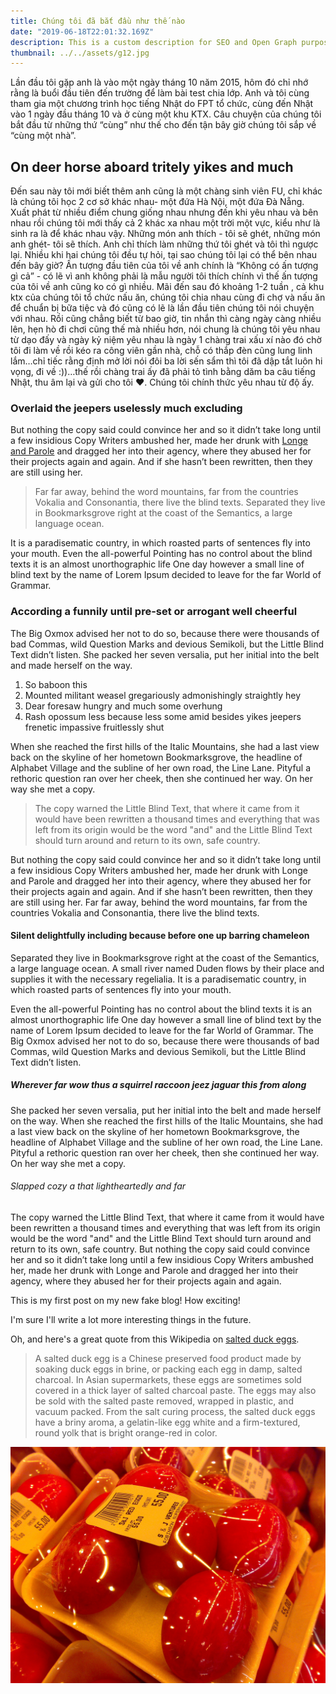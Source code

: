 ```yaml
---
title: Chúng tôi đã bắt đầu như thế nào
date: "2019-06-18T22:01:32.169Z"
description: This is a custom description for SEO and Open Graph purposes, rather than the default generated excerpt. Simply add a description field to the frontmatter.
thumbnail: ../../assets/g12.jpg
---
```


Lần đầu tôi gặp anh là vào một ngày tháng 10 năm 2015, hôm đó chỉ nhớ rằng là buổi đầu tiên đến trường để làm bài test chia lớp. Anh và tôi cùng tham gia một chương trình học tiếng Nhật do FPT tổ chức, cùng đến Nhật vào 1 ngày đầu tháng 10 và ở cùng một khu KTX. Câu chuyện của chúng tôi bắt đầu từ những thứ “cùng” như thế cho đến tận bây giờ chúng tôi sắp về “cùng một nhà”.

## On deer horse aboard tritely yikes and much

Đến sau này tôi mới biết thêm anh cũng là một chàng sinh viên FU, chỉ khác là chúng tôi học 2 cơ sở khác nhau- một đứa Hà Nội, một đứa Đà Nẵng. Xuất phát từ nhiều điểm chung giống nhau nhưng đến khi yêu nhau và bên nhau rồi chúng tôi mới thấy cả 2 khác xa nhau một trời một vực, kiểu như là sinh ra là để khác nhau vậy. Những món anh thích - tôi sẽ ghét, những món anh ghét- tôi sẽ thích. Anh chỉ thích làm những thứ tôi ghét và tôi thì ngược lại. Nhiều khi hai chúng tôi đều tự hỏi, tại sao chúng tôi lại có thể bên nhau đến bây giờ?
Ấn tượng đầu tiên của tôi về anh chính là  “Không có ấn tượng gì cả” - có lẽ vì anh không phải là mẫu người tôi thích chính vì thế ấn tượng của tôi về anh cũng ko có gì nhiều. Mãi đến sau đó khoảng 1-2 tuần , cả khu ktx của chúng tôi tổ chức nấu ăn, chúng tôi chia nhau cùng đi chợ và nấu ăn để chuẩn bị bữa tiệc và đó cũng có lẽ là lần đầu tiên chúng tôi nói chuyện với nhau. Rồi cũng chẳng biết từ bao giờ, tin nhắn thì càng ngày càng nhiều lên, hẹn hò đi chơi cũng thế mà nhiều hơn, nói chung là chúng tôi yêu nhau từ dạo đấy và ngày kỷ niệm yêu nhau là ngày 1 chàng trai xấu xí nào đó chờ tôi đi làm về rồi kéo ra công viên gần nhà, chỗ có thắp đèn cũng lung linh lắm…chỉ tiếc rằng định mở lời nói đôi ba lời sến sẩm thì tôi đã dập tắt luôn hi vọng, đi về :))…thế rồi chàng trai ấy đã phải tỏ tình bằng dăm ba câu tiếng Nhật, thu âm lại và gửi cho tôi ❤. Chúng tôi chính thức yêu nhau từ độ ấy.

### Overlaid the jeepers uselessly much excluding

But nothing the copy said could convince her and so it didn’t take long until a
few insidious Copy Writers ambushed her, made her drunk with
[Longe and Parole](http://google.com) and dragged her into their agency, where
they abused her for their projects again and again. And if she hasn’t been
rewritten, then they are still using her.

> Far far away, behind the word mountains, far from the countries Vokalia and
> Consonantia, there live the blind texts. Separated they live in Bookmarksgrove
> right at the coast of the Semantics, a large language ocean.

It is a paradisematic country, in which roasted parts of sentences fly into your
mouth. Even the all-powerful Pointing has no control about the blind texts it is
an almost unorthographic life One day however a small line of blind text by the
name of Lorem Ipsum decided to leave for the far World of Grammar.

### According a funnily until pre-set or arrogant well cheerful

The Big Oxmox advised her not to do so, because there were thousands of bad
Commas, wild Question Marks and devious Semikoli, but the Little Blind Text
didn’t listen. She packed her seven versalia, put her initial into the belt and
made herself on the way.

1.  So baboon this
2.  Mounted militant weasel gregariously admonishingly straightly hey
3.  Dear foresaw hungry and much some overhung
4.  Rash opossum less because less some amid besides yikes jeepers frenetic
    impassive fruitlessly shut

When she reached the first hills of the Italic Mountains, she had a last view
back on the skyline of her hometown Bookmarksgrove, the headline of Alphabet
Village and the subline of her own road, the Line Lane. Pityful a rethoric
question ran over her cheek, then she continued her way. On her way she met a
copy.

> The copy warned the Little Blind Text, that where it came from it would have
> been rewritten a thousand times and everything that was left from its origin
> would be the word "and" and the Little Blind Text should turn around and
> return to its own, safe country.

But nothing the copy said could convince her and so it didn’t take long until a
few insidious Copy Writers ambushed her, made her drunk with Longe and Parole
and dragged her into their agency, where they abused her for their projects
again and again. And if she hasn’t been rewritten, then they are still using
her. Far far away, behind the word mountains, far from the countries Vokalia and
Consonantia, there live the blind texts.

#### Silent delightfully including because before one up barring chameleon

Separated they live in Bookmarksgrove right at the coast of the Semantics, a
large language ocean. A small river named Duden flows by their place and
supplies it with the necessary regelialia. It is a paradisematic country, in
which roasted parts of sentences fly into your mouth.

Even the all-powerful Pointing has no control about the blind texts it is an
almost unorthographic life One day however a small line of blind text by the
name of Lorem Ipsum decided to leave for the far World of Grammar. The Big Oxmox
advised her not to do so, because there were thousands of bad Commas, wild
Question Marks and devious Semikoli, but the Little Blind Text didn’t listen.

##### Wherever far wow thus a squirrel raccoon jeez jaguar this from along

She packed her seven versalia, put her initial into the belt and made herself on
the way. When she reached the first hills of the Italic Mountains, she had a
last view back on the skyline of her hometown Bookmarksgrove, the headline of
Alphabet Village and the subline of her own road, the Line Lane. Pityful a
rethoric question ran over her cheek, then she continued her way. On her way she
met a copy.

###### Slapped cozy a that lightheartedly and far

The copy warned the Little Blind Text, that where it came from it would have
been rewritten a thousand times and everything that was left from its origin
would be the word "and" and the Little Blind Text should turn around and return
to its own, safe country. But nothing the copy said could convince her and so it
didn’t take long until a few insidious Copy Writers ambushed her, made her drunk
with Longe and Parole and dragged her into their agency, where they abused her
for their projects again and again.


This is my first post on my new fake blog! How exciting!

I'm sure I'll write a lot more interesting things in the future.

Oh, and here's a great quote from this Wikipedia on
[salted duck eggs](http://en.wikipedia.org/wiki/Salted_duck_egg).

> A salted duck egg is a Chinese preserved food product made by soaking duck
> eggs in brine, or packing each egg in damp, salted charcoal. In Asian
> supermarkets, these eggs are sometimes sold covered in a thick layer of salted
> charcoal paste. The eggs may also be sold with the salted paste removed,
> wrapped in plastic, and vacuum packed. From the salt curing process, the
> salted duck eggs have a briny aroma, a gelatin-like egg white and a
> firm-textured, round yolk that is bright orange-red in color.

![Chinese Salty Egg](./salty_egg.jpg)
